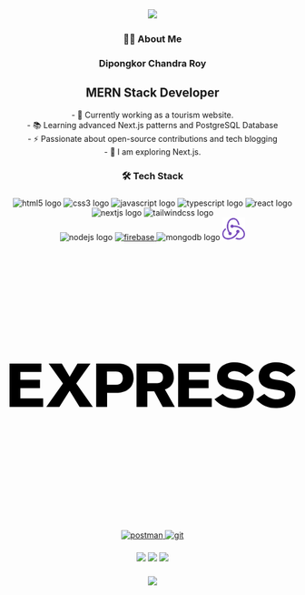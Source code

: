 

<div align="center">
  <img height="150" src="https://media.giphy.com/media/M9gbBd9nbDrOTu1Mqx/giphy.gif"  />
</div>



###

<h3 align="center">👨‍💻  About Me</h3>

###
<h3 align="center">Dipongkor Chandra Roy</h3>
<h2 align="center">MERN Stack Developer</h2>

<p align="center">
  - 🔭 Currently working as a tourism website.<br>
  - 📚 Learning advanced Next.js patterns and PostgreSQL Database<br>
  - ⚡ Passionate about open-source contributions and tech blogging<br>
  - 🌱 I am exploring Next.js.
</p>

###

<h3 align="center">🛠 Tech Stack</h3>

###

<div align="center">
  <img src="https://cdn.jsdelivr.net/gh/devicons/devicon/icons/html5/html5-original.svg" height="40" alt="html5 logo"  />
  <img src="https://cdn.jsdelivr.net/gh/devicons/devicon/icons/css3/css3-original.svg" height="40" alt="css3 logo"  />
  <img src="https://cdn.jsdelivr.net/gh/devicons/devicon/icons/javascript/javascript-original.svg" height="40" alt="javascript logo"  />
  <img src="https://cdn.jsdelivr.net/gh/devicons/devicon/icons/typescript/typescript-original.svg" height="40" alt="typescript logo"  />
  <img src="https://cdn.jsdelivr.net/gh/devicons/devicon/icons/react/react-original.svg" height="40" alt="react logo"  />
  <img src="https://cdn.jsdelivr.net/gh/devicons/devicon/icons/nextjs/nextjs-original.svg" height="40" alt="nextjs logo"  />
  <img src="https://skillicons.dev/icons?i=tailwind" height="40" alt="tailwindcss logo"  />
</div>
<div align="center">
  <img src="https://cdn.jsdelivr.net/gh/devicons/devicon/icons/nodejs/nodejs-original.svg" height="40" alt="nodejs logo"  />
   <a href="https://firebase.google.com/" target="_blank"> <img src="https://www.vectorlogo.zone/logos/firebase/firebase-icon.svg" alt="firebase" width="40" height="40"/> </a>
  <img src="https://cdn.jsdelivr.net/gh/devicons/devicon/icons/mongodb/mongodb-original-wordmark.svg" height="40" alt="mongodb logo" />
  <a href="https://redux.js.org" target="_blank" rel="noreferrer"> <img src="https://raw.githubusercontent.com/devicons/devicon/master/icons/redux/redux-original.svg" alt="redux" width="40" height="40"/> </a>
<svg role="img" viewBox="0 0 24 24" xmlns="http://www.w3.org/2000/svg"><title>Express.com</title><path d="M18.904 10.081c-.774 0-1.484.362-1.484 1.24 0 .536.367.893 1.041 1l.756.123c.27.046.408.139.408.323 0 .316-.44.417-.68.417-.433 0-.734-.169-1.05-.455l-.693.45c.494.54 1.02.74 1.636.74.678 0 1.664-.203 1.664-1.295 0-.694-.597-.92-1.32-1.037l-.348-.057c-.346-.056-.506-.152-.506-.345 0-.235.307-.367.516-.367.382 0 .735.168.974.458l.688-.496c-.409-.454-1-.699-1.602-.699Zm3.494 0c-.775 0-1.484.362-1.484 1.24 0 .536.367.893 1.04 1l.755.123c.27.046.408.139.408.323 0 .316-.437.417-.678.417-.433 0-.735-.169-1.05-.455l-.694.45c.494.54 1.02.74 1.637.74.677 0 1.662-.203 1.662-1.295 0-.694-.596-.92-1.32-1.037l-.346-.057c-.348-.056-.506-.152-.506-.345 0-.235.307-.367.516-.367.382 0 .733.168.972.458l.69-.496c-.408-.454-1.001-.699-1.602-.699ZM0 10.185v3.632h2.824v-.705H.91v-.857h1.646v-.703H.909v-.664h1.765v-.703zm3.285 0 1.2 1.677-1.399 1.955h1.098l.86-1.357.837 1.357h1.11L5.6 11.862l1.194-1.677H5.707l-.658 1.107-.662-1.107Zm3.988 0v3.632h.918v-1.174H8.9c1.244 0 1.513-.745 1.513-1.23 0-.72-.36-1.228-1.34-1.228zm3.386 0v3.632h.908v-1.306h.577l.712 1.306h1.016l-.832-1.459c.454-.132.75-.51.75-.98 0-.816-.499-1.193-1.314-1.193zm3.492 0v3.632h2.824v-.705h-1.918v-.857h1.648v-.703h-1.648v-.664h1.766v-.703zm-5.972.672h.74c.415 0 .586.2.586.562 0 .28-.147.55-.56.55h-.766Zm3.388 0h.83c.291.005.485.153.485.49 0 .336-.194.484-.485.49h-.83z"/></svg>
</div>
<div align="center">
  <a href="https://www.postman.com/" target="_blank"> <img src="https://www.vectorlogo.zone/logos/getpostman/getpostman-icon.svg" alt="postman" width="40" height="40"/> </a>
  <a href="https://git-scm.com/" target="_blank"> <img src="https://www.vectorlogo.zone/logos/git-scm/git-scm-icon.svg" alt="git" width="40" height="40"/> </a>
</div>

###




<!--🎵SPOTIFY / 🌐WEBSITE: https://github.com/kittinan/spotify-github-profile -->
<!-- <p align="center">
<img src="https://raw.githubusercontent.com/trinib/spotify-github-profile/master/img/default.svg" height="130" width="300"></a> -->

<div align="center">
  <a href="https://www.linkedin.com/in/dipongkor"><img src="https://img.shields.io/badge/linkedin-0077B5.svg?style=for-the-badge&logo=linkedin&logoColor=white"/></a>
  <a href="https://www.instagram.com/dipongkorroy000"><img src="https://img.shields.io/badge/instagram-E4405F.svg?style=for-the-badge&logo=instagram&logoColor=white"/></a>
  <a href="https://x.com/dipongkorroy000"><img src="https://img.shields.io/badge/twitter-1DA1F2.svg?style=for-the-badge&logo=twitter&logoColor=white"/></a>
</div>


###



<p align="center">
  <img src="https://capsule-render.vercel.app/api?type=waving&color=gradient&height=60&section=footer"/>
</p>
